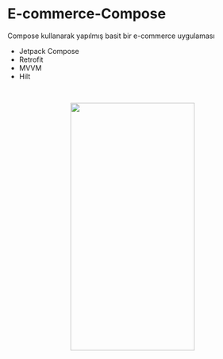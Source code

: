 # E-commerce-Compose
Compose kullanarak yapılmış basit bir e-commerce uygulaması
 - Jetpack Compose
 - Retrofit
 - MVVM
 - Hilt
<br>

<p align="center">
  <img src="https://github.com/burakodaloglu/E-commerce-Compose/assets/74530692/f39da83d-9457-47a6-9ab8-56b46319df55" width="250" height="500">
</p>
